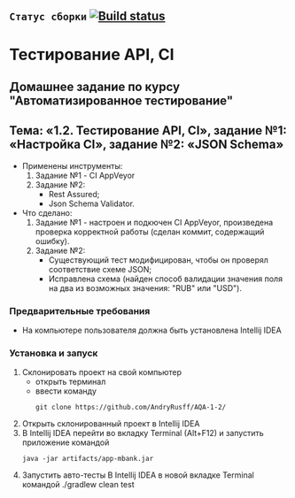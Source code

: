 ## `Статус сборки` [![Build status](https://ci.appveyor.com/api/projects/status/shgpba4lsgrsgf7d?svg=true)](https://ci.appveyor.com/project/AndryRusff/aqa-1-2)
# Тестирование API, CI
## Домашнее задание по курсу "Автоматизированное тестирование"
## Тема: «1.2. Тестирование API, CI», задание №1: «Настройка CI», задание №2: «JSON Schema»
- Применены инструменты:
	1. Задание №1 - CI AppVeyor
	1. Задание №2:
		- Rest Assured;
		- Json Schema Validator.
- Что сделано:
	1. Задание №1 - настроен и подкючен CI AppVeyor, произведена проверка корректной работы (сделан коммит, содержащий ошибку).
	1. Задание №2:
		- Существующий тест модифицирован, чтобы он проверял соответствие схеме JSON;
		- Исправлена схема (найден способ валидации значения поля на два из возможных значения: "RUB" или "USD").
### Предварительные требования
- На компьютере пользователя должна быть установлена Intellij IDEA
### Установка и запуск
1. Склонировать проект на свой компьютер
	- открыть терминал
	- ввести команду 
		```
		git clone https://github.com/AndryRusff/AQA-1-2/
		```
1. Открыть склонированный проект в Intellij IDEA
1. В Intellij IDEA перейти во вкладку Terminal (Alt+F12) и запустить приложение командой
	```
	java -jar artifacts/app-mbank.jar
	```
1. Запустить авто-тесты В Intellij IDEA в новой вкладке Terminal командой ./gradlew clean test
